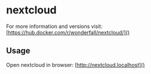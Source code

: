 # nextcloud

For more information and versions visit:
[https://hub.docker.com/r/wonderfall/nextcloud/]()

## Usage

Open nextcloud in browser: [http://nextcloud.localhost]()